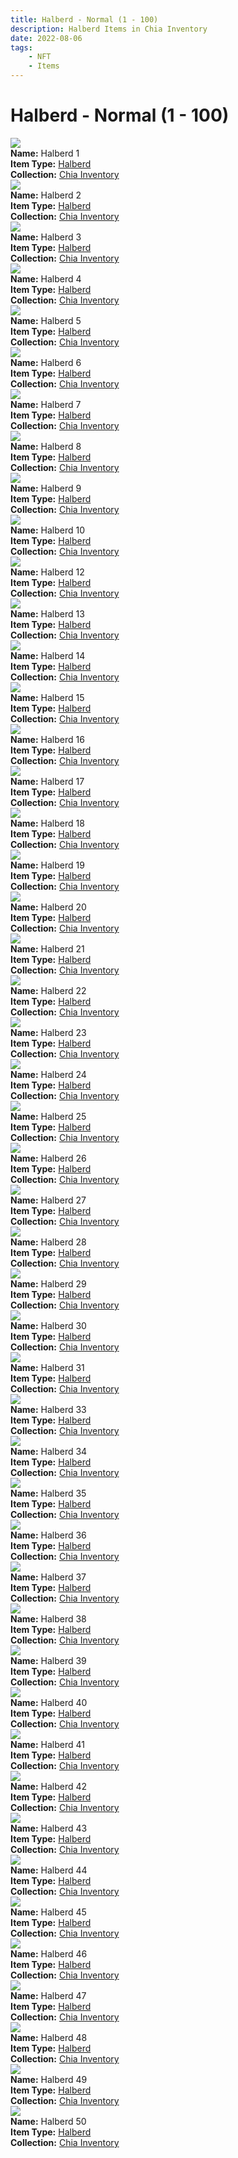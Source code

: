 ```yaml
---
title: Halberd - Normal (1 - 100)
description: Halberd Items in Chia Inventory
date: 2022-08-06
tags:
    - NFT
    - Items
---
```


# Halberd - Normal (1 - 100)
<div class="item_thumbnail">
<a href="../../../Weapon/Halberd/Halberd"><img loading="lazy" src="https://pnilv3h3e6pptmbrfc5aztyvpawi355sghd43ubwznhj6ga5hi.arweave.net/e1C67PsnnvmwMSi6DM8VeCyN97I-xx83QNstOnxgdOs"></a><br/>
<div><strong>Name:</strong> Halberd 1</div>
<div><strong>Item Type:</strong> <a href="../../../Weapon/Halberd/Halberd">Halberd</a></div>
<div><strong>Collection:</strong> <a href="https://www.spacescan.io/xch/nft/collection/col16fpva26fhdjp2echs3cr7c30gzl7qe67hu9grtsjcqldz354asjsyzp6wx">Chia Inventory</a></div>
</div>
<div class="item_thumbnail">
<a href="../../../Weapon/Halberd/Halberd"><img loading="lazy" src="https://nmqqgax3lhenjgiguonkbyrrddo7rt4h4a7hs67ilp5loasv.arweave.net/-ayEDAvtZyNSZBqOaoOIxGN34z4fgPnl76Fv6tw-JVw"></a><br/>
<div><strong>Name:</strong> Halberd 2</div>
<div><strong>Item Type:</strong> <a href="../../../Weapon/Halberd/Halberd">Halberd</a></div>
<div><strong>Collection:</strong> <a href="https://www.spacescan.io/xch/nft/collection/col16fpva26fhdjp2echs3cr7c30gzl7qe67hu9grtsjcqldz354asjsyzp6wx">Chia Inventory</a></div>
</div>
<div class="item_thumbnail">
<a href="../../../Weapon/Halberd/Halberd"><img loading="lazy" src="https://3vaat3at6gd2ccfnybhma3dzuew4xypo5q3d55eexxol2ls5lm.arweave.net/3UAJ7BPxh6EIrcBOwGx5oS3L4e7sNj70hL3cv-S5dW0"></a><br/>
<div><strong>Name:</strong> Halberd 3</div>
<div><strong>Item Type:</strong> <a href="../../../Weapon/Halberd/Halberd">Halberd</a></div>
<div><strong>Collection:</strong> <a href="https://www.spacescan.io/xch/nft/collection/col16fpva26fhdjp2echs3cr7c30gzl7qe67hu9grtsjcqldz354asjsyzp6wx">Chia Inventory</a></div>
</div>
<div class="item_thumbnail">
<a href="../../../Weapon/Halberd/Halberd"><img loading="lazy" src="https://lq3mupdynj4qlnkmnplhbiol5yvxithwulbh26qj7lg7j24d.arweave.net/XDbKPHhqeQW1TGvWcKHL7it0-TPaiwn16C-frN9OuDk"></a><br/>
<div><strong>Name:</strong> Halberd 4</div>
<div><strong>Item Type:</strong> <a href="../../../Weapon/Halberd/Halberd">Halberd</a></div>
<div><strong>Collection:</strong> <a href="https://www.spacescan.io/xch/nft/collection/col16fpva26fhdjp2echs3cr7c30gzl7qe67hu9grtsjcqldz354asjsyzp6wx">Chia Inventory</a></div>
</div>
<div class="item_thumbnail">
<a href="../../../Weapon/Halberd/Halberd"><img loading="lazy" src="https://bb7o5l3dogdkt3azvcb6jqxqxr4m3sr5xbtdgnghitfdsnaw5wkq.arweave.net/CH7ur2NxhqnsGaiD5MLwvHjNyj24ZjM0x0TKOTQW7ZU"></a><br/>
<div><strong>Name:</strong> Halberd 5</div>
<div><strong>Item Type:</strong> <a href="../../../Weapon/Halberd/Halberd">Halberd</a></div>
<div><strong>Collection:</strong> <a href="https://www.spacescan.io/xch/nft/collection/col16fpva26fhdjp2echs3cr7c30gzl7qe67hu9grtsjcqldz354asjsyzp6wx">Chia Inventory</a></div>
</div>
<div class="item_thumbnail">
<a href="../../../Weapon/Halberd/Halberd"><img loading="lazy" src="https://zietrm6ot7bxnsq4zrdidlysoee73pfl7nq6flgf5foiujkdlm.arweave.net/ygk4s86fw3bKHMxGga8ScQn9vKv7Y_eKsxelciiVDW0"></a><br/>
<div><strong>Name:</strong> Halberd 6</div>
<div><strong>Item Type:</strong> <a href="../../../Weapon/Halberd/Halberd">Halberd</a></div>
<div><strong>Collection:</strong> <a href="https://www.spacescan.io/xch/nft/collection/col16fpva26fhdjp2echs3cr7c30gzl7qe67hu9grtsjcqldz354asjsyzp6wx">Chia Inventory</a></div>
</div>
<div class="item_thumbnail">
<a href="../../../Weapon/Halberd/Halberd"><img loading="lazy" src="https://2wcvmxbnehizrfbrsulkxswrl7brtwx5hcshzltbbwqjhrru.arweave.net/1YVWXC0h0ZiUMZUWq8-rRX8MZ2v04pHy_uYQ2gk8Y0s"></a><br/>
<div><strong>Name:</strong> Halberd 7</div>
<div><strong>Item Type:</strong> <a href="../../../Weapon/Halberd/Halberd">Halberd</a></div>
<div><strong>Collection:</strong> <a href="https://www.spacescan.io/xch/nft/collection/col16fpva26fhdjp2echs3cr7c30gzl7qe67hu9grtsjcqldz354asjsyzp6wx">Chia Inventory</a></div>
</div>
<div class="item_thumbnail">
<a href="../../../Weapon/Halberd/Halberd"><img loading="lazy" src="https://bzi4nwq5wdzku7j7wfdh4ny33zw6lyzr6zjqf5hvygw2nxdc.arweave.net/DlHG2h2w8qp9P7FGfjcb3m3l4zH2UwL09-cGt_ptxiQ"></a><br/>
<div><strong>Name:</strong> Halberd 8</div>
<div><strong>Item Type:</strong> <a href="../../../Weapon/Halberd/Halberd">Halberd</a></div>
<div><strong>Collection:</strong> <a href="https://www.spacescan.io/xch/nft/collection/col16fpva26fhdjp2echs3cr7c30gzl7qe67hu9grtsjcqldz354asjsyzp6wx">Chia Inventory</a></div>
</div>
<div class="item_thumbnail">
<a href="../../../Weapon/Halberd/Halberd"><img loading="lazy" src="https://t7djusjeibljraoyo236rs6lewmrsyxxrswjqwoafu2q5eas.arweave.net/n8aa_SSRAVpiB2Ha36MvLJZkZYveMrJhZwC01DpA-SI"></a><br/>
<div><strong>Name:</strong> Halberd 9</div>
<div><strong>Item Type:</strong> <a href="../../../Weapon/Halberd/Halberd">Halberd</a></div>
<div><strong>Collection:</strong> <a href="https://www.spacescan.io/xch/nft/collection/col16fpva26fhdjp2echs3cr7c30gzl7qe67hu9grtsjcqldz354asjsyzp6wx">Chia Inventory</a></div>
</div>
<div class="item_thumbnail">
<a href="../../../Weapon/Halberd/Halberd"><img loading="lazy" src="https://vafw3esttqodxegj7b544rzz5bbkwc6umrevo4oqbbygwkqm.arweave.net/qAttklOc-HDuQyfh7zkc56EKrC9Rk--SVdx0AhwayoM"></a><br/>
<div><strong>Name:</strong> Halberd 10</div>
<div><strong>Item Type:</strong> <a href="../../../Weapon/Halberd/Halberd">Halberd</a></div>
<div><strong>Collection:</strong> <a href="https://www.spacescan.io/xch/nft/collection/col16fpva26fhdjp2echs3cr7c30gzl7qe67hu9grtsjcqldz354asjsyzp6wx">Chia Inventory</a></div>
</div>
<div class="item_thumbnail">
<a href="../../../Weapon/Halberd/Halberd"><img loading="lazy" src="https://b7nvlomuhwm45koetsmnt4plyefrbf3xdq6foybeay2jbetv.arweave.net/D9tVuZQ9mc6pxJyY2fHrwQsQl-3ccPFdgJAY-0kJJ1A"></a><br/>
<div><strong>Name:</strong> Halberd 12</div>
<div><strong>Item Type:</strong> <a href="../../../Weapon/Halberd/Halberd">Halberd</a></div>
<div><strong>Collection:</strong> <a href="https://www.spacescan.io/xch/nft/collection/col16fpva26fhdjp2echs3cr7c30gzl7qe67hu9grtsjcqldz354asjsyzp6wx">Chia Inventory</a></div>
</div>
<div class="item_thumbnail">
<a href="../../../Weapon/Halberd/Halberd"><img loading="lazy" src="https://t2pvsbu24qsmki6rgyyqr6h5cijfvaguqcuptqrw26x2gtu2ra.arweave.net/np9ZBprkJMUj0TYxCPj9EhJagNSAqPnCNtevo06ai_I"></a><br/>
<div><strong>Name:</strong> Halberd 13</div>
<div><strong>Item Type:</strong> <a href="../../../Weapon/Halberd/Halberd">Halberd</a></div>
<div><strong>Collection:</strong> <a href="https://www.spacescan.io/xch/nft/collection/col16fpva26fhdjp2echs3cr7c30gzl7qe67hu9grtsjcqldz354asjsyzp6wx">Chia Inventory</a></div>
</div>
<div class="item_thumbnail">
<a href="../../../Weapon/Halberd/Halberd"><img loading="lazy" src="https://nekqyujpdjg4t2y3famgraex3fneplgu6gi7vagztgkpbzjz4u.arweave.net/aRUMUS8aTcnrGy-gYaICX2VpHrNTxkfqA2ZmU8OU55U"></a><br/>
<div><strong>Name:</strong> Halberd 14</div>
<div><strong>Item Type:</strong> <a href="../../../Weapon/Halberd/Halberd">Halberd</a></div>
<div><strong>Collection:</strong> <a href="https://www.spacescan.io/xch/nft/collection/col16fpva26fhdjp2echs3cr7c30gzl7qe67hu9grtsjcqldz354asjsyzp6wx">Chia Inventory</a></div>
</div>
<div class="item_thumbnail">
<a href="../../../Weapon/Halberd/Halberd"><img loading="lazy" src="https://s3mp3gxjf7wkitg2ggurlpmd43z2fdqfcyvahtpxiozftjpque.arweave.net/ltj9mukv7KRM2jGpFb2D5vOijgUWKgPN90OyWaXwo-c"></a><br/>
<div><strong>Name:</strong> Halberd 15</div>
<div><strong>Item Type:</strong> <a href="../../../Weapon/Halberd/Halberd">Halberd</a></div>
<div><strong>Collection:</strong> <a href="https://www.spacescan.io/xch/nft/collection/col16fpva26fhdjp2echs3cr7c30gzl7qe67hu9grtsjcqldz354asjsyzp6wx">Chia Inventory</a></div>
</div>
<div class="item_thumbnail">
<a href="../../../Weapon/Halberd/Halberd"><img loading="lazy" src="https://j44wbkjewwkcujo6opya2oxdjl3kbwdcagokq35ki6nhplia.arweave.net/TzlgqSS1-lCol3nPwDTrjSvag2GIBnKhvqke_ad60AI"></a><br/>
<div><strong>Name:</strong> Halberd 16</div>
<div><strong>Item Type:</strong> <a href="../../../Weapon/Halberd/Halberd">Halberd</a></div>
<div><strong>Collection:</strong> <a href="https://www.spacescan.io/xch/nft/collection/col16fpva26fhdjp2echs3cr7c30gzl7qe67hu9grtsjcqldz354asjsyzp6wx">Chia Inventory</a></div>
</div>
<div class="item_thumbnail">
<a href="../../../Weapon/Halberd/Halberd"><img loading="lazy" src="https://o43lcwg32lbri4jnaktgg5yd3xfvomk6dug4zia3lnlllhqi.arweave.net/dzaxWNvSwxRxLQKmY3cD-3ct-XMV4dDcygG1tW-tZ4I"></a><br/>
<div><strong>Name:</strong> Halberd 17</div>
<div><strong>Item Type:</strong> <a href="../../../Weapon/Halberd/Halberd">Halberd</a></div>
<div><strong>Collection:</strong> <a href="https://www.spacescan.io/xch/nft/collection/col16fpva26fhdjp2echs3cr7c30gzl7qe67hu9grtsjcqldz354asjsyzp6wx">Chia Inventory</a></div>
</div>
<div class="item_thumbnail">
<a href="../../../Weapon/Halberd/Halberd"><img loading="lazy" src="https://cz5xi5hr4wyhxlg22bgm7g2b62vy7tt4uac5o6icvqtx5iyx.arweave.net/Fnt0d_PHlsHus2tBMz5tB9quPznygBdd5AqwnfqMX-w"></a><br/>
<div><strong>Name:</strong> Halberd 18</div>
<div><strong>Item Type:</strong> <a href="../../../Weapon/Halberd/Halberd">Halberd</a></div>
<div><strong>Collection:</strong> <a href="https://www.spacescan.io/xch/nft/collection/col16fpva26fhdjp2echs3cr7c30gzl7qe67hu9grtsjcqldz354asjsyzp6wx">Chia Inventory</a></div>
</div>
<div class="item_thumbnail">
<a href="../../../Weapon/Halberd/Halberd"><img loading="lazy" src="https://zdziqzrtkxr54b4v2w57luqgfgrbabiol6nobricgxt2umjvem.arweave.net/yPKI_ZjNV494HldW79dIGKaIQBQ5fmuDFAjXnqjE1I8"></a><br/>
<div><strong>Name:</strong> Halberd 19</div>
<div><strong>Item Type:</strong> <a href="../../../Weapon/Halberd/Halberd">Halberd</a></div>
<div><strong>Collection:</strong> <a href="https://www.spacescan.io/xch/nft/collection/col16fpva26fhdjp2echs3cr7c30gzl7qe67hu9grtsjcqldz354asjsyzp6wx">Chia Inventory</a></div>
</div>
<div class="item_thumbnail">
<a href="../../../Weapon/Halberd/Halberd"><img loading="lazy" src="https://inodut2r2iislvyyorasn4ft4kt3w4ymawdi3zgwijrw62a.arweave.net/Q1w6T1HSESXXGHRBJvCz4_qe7cwwFho3k1-k_J-jb2g"></a><br/>
<div><strong>Name:</strong> Halberd 20</div>
<div><strong>Item Type:</strong> <a href="../../../Weapon/Halberd/Halberd">Halberd</a></div>
<div><strong>Collection:</strong> <a href="https://www.spacescan.io/xch/nft/collection/col16fpva26fhdjp2echs3cr7c30gzl7qe67hu9grtsjcqldz354asjsyzp6wx">Chia Inventory</a></div>
</div>
<div class="item_thumbnail">
<a href="../../../Weapon/Halberd/Halberd"><img loading="lazy" src="https://sscrshwngvyspizmb3ih7gyvbhzw5bebdbwkksqq7yswxmi2zbhq.arweave.net/lIUZHs01cSejLA7Qf5sVCfNuhIEYbKVKEP4la7EayE8"></a><br/>
<div><strong>Name:</strong> Halberd 21</div>
<div><strong>Item Type:</strong> <a href="../../../Weapon/Halberd/Halberd">Halberd</a></div>
<div><strong>Collection:</strong> <a href="https://www.spacescan.io/xch/nft/collection/col16fpva26fhdjp2echs3cr7c30gzl7qe67hu9grtsjcqldz354asjsyzp6wx">Chia Inventory</a></div>
</div>
<div class="item_thumbnail">
<a href="../../../Weapon/Halberd/Halberd"><img loading="lazy" src="https://bxugcx4csnzwbrmziqy4iny7pcexvtbiaea4pnpqw4sgmlavilyq.arweave.net/DehhX4KTc2DFmUQxxDcfeIl6zCgBAce18LckZiwVQvE"></a><br/>
<div><strong>Name:</strong> Halberd 22</div>
<div><strong>Item Type:</strong> <a href="../../../Weapon/Halberd/Halberd">Halberd</a></div>
<div><strong>Collection:</strong> <a href="https://www.spacescan.io/xch/nft/collection/col16fpva26fhdjp2echs3cr7c30gzl7qe67hu9grtsjcqldz354asjsyzp6wx">Chia Inventory</a></div>
</div>
<div class="item_thumbnail">
<a href="../../../Weapon/Halberd/Halberd"><img loading="lazy" src="https://55soxpfforfzglpoaigqvwe7ajhqq64dsrqjg66pc52mf3h2.arweave.net/7-2TrvKV0S5Mt7gINCtifAk8Ie4OUYJN7_zxd0wuz6o"></a><br/>
<div><strong>Name:</strong> Halberd 23</div>
<div><strong>Item Type:</strong> <a href="../../../Weapon/Halberd/Halberd">Halberd</a></div>
<div><strong>Collection:</strong> <a href="https://www.spacescan.io/xch/nft/collection/col16fpva26fhdjp2echs3cr7c30gzl7qe67hu9grtsjcqldz354asjsyzp6wx">Chia Inventory</a></div>
</div>
<div class="item_thumbnail">
<a href="../../../Weapon/Halberd/Halberd"><img loading="lazy" src="https://4rydlhmtc6sdbouq4wav3gdrvabfvxbeln2ccwhrctun3cha.arweave.net/5H_A1nZMXpDC6k-OWBXZhxqAJa3CRbdCFY8RTo3Yj_g"></a><br/>
<div><strong>Name:</strong> Halberd 24</div>
<div><strong>Item Type:</strong> <a href="../../../Weapon/Halberd/Halberd">Halberd</a></div>
<div><strong>Collection:</strong> <a href="https://www.spacescan.io/xch/nft/collection/col16fpva26fhdjp2echs3cr7c30gzl7qe67hu9grtsjcqldz354asjsyzp6wx">Chia Inventory</a></div>
</div>
<div class="item_thumbnail">
<a href="../../../Weapon/Halberd/Halberd"><img loading="lazy" src="https://ihlkbdu6szhogvieytttywrv3unycygwuna63utq6d5tyn3hdrtq.arweave.net/Qdagjp6WTuNVBMTnPFo13RuBYNajQe3ScPD7PDdnHGc"></a><br/>
<div><strong>Name:</strong> Halberd 25</div>
<div><strong>Item Type:</strong> <a href="../../../Weapon/Halberd/Halberd">Halberd</a></div>
<div><strong>Collection:</strong> <a href="https://www.spacescan.io/xch/nft/collection/col16fpva26fhdjp2echs3cr7c30gzl7qe67hu9grtsjcqldz354asjsyzp6wx">Chia Inventory</a></div>
</div>
<div class="item_thumbnail">
<a href="../../../Weapon/Halberd/Halberd"><img loading="lazy" src="https://cemmesmwu6oagxtalger4xwnnwnk4wuwakk23viiywkkyqfi.arweave.net/ERjCSZannANeYFmJHl7NbZquWpYCla3V-CMW-UrECoU"></a><br/>
<div><strong>Name:</strong> Halberd 26</div>
<div><strong>Item Type:</strong> <a href="../../../Weapon/Halberd/Halberd">Halberd</a></div>
<div><strong>Collection:</strong> <a href="https://www.spacescan.io/xch/nft/collection/col16fpva26fhdjp2echs3cr7c30gzl7qe67hu9grtsjcqldz354asjsyzp6wx">Chia Inventory</a></div>
</div>
<div class="item_thumbnail">
<a href="../../../Weapon/Halberd/Halberd"><img loading="lazy" src="https://62ngaet2zzbegmj7ity3jfwhtzhrgb2it4vfdc667ezbybcj.arweave.net/9ppgEnrOQkMxP-0TxtJbHnk8TB0ifKlGL3vkyHAR_J4"></a><br/>
<div><strong>Name:</strong> Halberd 27</div>
<div><strong>Item Type:</strong> <a href="../../../Weapon/Halberd/Halberd">Halberd</a></div>
<div><strong>Collection:</strong> <a href="https://www.spacescan.io/xch/nft/collection/col16fpva26fhdjp2echs3cr7c30gzl7qe67hu9grtsjcqldz354asjsyzp6wx">Chia Inventory</a></div>
</div>
<div class="item_thumbnail">
<a href="../../../Weapon/Halberd/Halberd"><img loading="lazy" src="https://tspvjkhyi6o3rl44feaf4gnuub33g2557jdtt4ry73zuujqu.arweave.net/nJ9UqPhHnbivnCkAXh_m0oHeza736Rzny_-OP7zSiYU"></a><br/>
<div><strong>Name:</strong> Halberd 28</div>
<div><strong>Item Type:</strong> <a href="../../../Weapon/Halberd/Halberd">Halberd</a></div>
<div><strong>Collection:</strong> <a href="https://www.spacescan.io/xch/nft/collection/col16fpva26fhdjp2echs3cr7c30gzl7qe67hu9grtsjcqldz354asjsyzp6wx">Chia Inventory</a></div>
</div>
<div class="item_thumbnail">
<a href="../../../Weapon/Halberd/Halberd"><img loading="lazy" src="https://fetjj56itjy4kuembkiekaclq245prcsmyjehv33giaqlltegm.arweave.net/KSaU98iaccVQjAqQRQBLhr_nXxFJmEkPXezIBBa5kM4"></a><br/>
<div><strong>Name:</strong> Halberd 29</div>
<div><strong>Item Type:</strong> <a href="../../../Weapon/Halberd/Halberd">Halberd</a></div>
<div><strong>Collection:</strong> <a href="https://www.spacescan.io/xch/nft/collection/col16fpva26fhdjp2echs3cr7c30gzl7qe67hu9grtsjcqldz354asjsyzp6wx">Chia Inventory</a></div>
</div>
<div class="item_thumbnail">
<a href="../../../Weapon/Halberd/Halberd"><img loading="lazy" src="https://6d2dy42xxc5hlpce6hr5kaqufamcwifiqevepdj5cv34qdst6apa.arweave.net/8PQ8c1e4unW8RPHj1QIUKBgrIKiBKkeNPRV3yA5T8B4"></a><br/>
<div><strong>Name:</strong> Halberd 30</div>
<div><strong>Item Type:</strong> <a href="../../../Weapon/Halberd/Halberd">Halberd</a></div>
<div><strong>Collection:</strong> <a href="https://www.spacescan.io/xch/nft/collection/col16fpva26fhdjp2echs3cr7c30gzl7qe67hu9grtsjcqldz354asjsyzp6wx">Chia Inventory</a></div>
</div>
<div class="item_thumbnail">
<a href="../../../Weapon/Halberd/Halberd"><img loading="lazy" src="https://3u25ljbuy3kxdedj4xytfmswtkydjcylsmsqm5zu3nuggbendg6a.arweave.net/3TXVpDTG1XGQaeXxMrJWmrA0iwuTJQZ3NNtoYwSNGbw"></a><br/>
<div><strong>Name:</strong> Halberd 31</div>
<div><strong>Item Type:</strong> <a href="../../../Weapon/Halberd/Halberd">Halberd</a></div>
<div><strong>Collection:</strong> <a href="https://www.spacescan.io/xch/nft/collection/col16fpva26fhdjp2echs3cr7c30gzl7qe67hu9grtsjcqldz354asjsyzp6wx">Chia Inventory</a></div>
</div>
<div class="item_thumbnail">
<a href="../../../Weapon/Halberd/Halberd"><img loading="lazy" src="https://4ogfe3iv4noqrujzfryn3wnzfgw25yoxzxg56cdpbhqre7my.arweave.net/44x_SbRXjXQjR-OS-xw3dm5Ka2u4dfNzd8IbwnhEn2Y"></a><br/>
<div><strong>Name:</strong> Halberd 33</div>
<div><strong>Item Type:</strong> <a href="../../../Weapon/Halberd/Halberd">Halberd</a></div>
<div><strong>Collection:</strong> <a href="https://www.spacescan.io/xch/nft/collection/col16fpva26fhdjp2echs3cr7c30gzl7qe67hu9grtsjcqldz354asjsyzp6wx">Chia Inventory</a></div>
</div>
<div class="item_thumbnail">
<a href="../../../Weapon/Halberd/Halberd"><img loading="lazy" src="https://ylwiw5capxry6pgk5oerroul5uco46r6azujszw6m6mtd7cbs4.arweave.net/wuyLdEB94488yuuJGLqL7QTuej4GaJlm3meZM-fxBl4"></a><br/>
<div><strong>Name:</strong> Halberd 34</div>
<div><strong>Item Type:</strong> <a href="../../../Weapon/Halberd/Halberd">Halberd</a></div>
<div><strong>Collection:</strong> <a href="https://www.spacescan.io/xch/nft/collection/col16fpva26fhdjp2echs3cr7c30gzl7qe67hu9grtsjcqldz354asjsyzp6wx">Chia Inventory</a></div>
</div>
<div class="item_thumbnail">
<a href="../../../Weapon/Halberd/Halberd"><img loading="lazy" src="https://jvabmfk6g5jj5c43gz3yxeu2phcnxqgavemf4a63shecmcmv.arweave.net/TUAWFV43Up6LmzZ_3i5KaecTbwMCpGF-4D25HIJgmVE"></a><br/>
<div><strong>Name:</strong> Halberd 35</div>
<div><strong>Item Type:</strong> <a href="../../../Weapon/Halberd/Halberd">Halberd</a></div>
<div><strong>Collection:</strong> <a href="https://www.spacescan.io/xch/nft/collection/col16fpva26fhdjp2echs3cr7c30gzl7qe67hu9grtsjcqldz354asjsyzp6wx">Chia Inventory</a></div>
</div>
<div class="item_thumbnail">
<a href="../../../Weapon/Halberd/Halberd"><img loading="lazy" src="https://u4wrdpkvzghofzhugku54qedjnlcolj63qvhek257wcyzvdrjfmq.arweave.net/py0RvVXJjuLk9DKp3kCDS1YnLT7cKnIrXf2FjNRxSVk"></a><br/>
<div><strong>Name:</strong> Halberd 36</div>
<div><strong>Item Type:</strong> <a href="../../../Weapon/Halberd/Halberd">Halberd</a></div>
<div><strong>Collection:</strong> <a href="https://www.spacescan.io/xch/nft/collection/col16fpva26fhdjp2echs3cr7c30gzl7qe67hu9grtsjcqldz354asjsyzp6wx">Chia Inventory</a></div>
</div>
<div class="item_thumbnail">
<a href="../../../Weapon/Halberd/Halberd"><img loading="lazy" src="https://pczwv4oodvevxrbgwugyjrcvnfxrosu5htxecobg42cehssq.arweave.net/eLNq8c4_dSVvEJrUNhMRVaW8XSp-087kE4JuaEQ8pQ4"></a><br/>
<div><strong>Name:</strong> Halberd 37</div>
<div><strong>Item Type:</strong> <a href="../../../Weapon/Halberd/Halberd">Halberd</a></div>
<div><strong>Collection:</strong> <a href="https://www.spacescan.io/xch/nft/collection/col16fpva26fhdjp2echs3cr7c30gzl7qe67hu9grtsjcqldz354asjsyzp6wx">Chia Inventory</a></div>
</div>
<div class="item_thumbnail">
<a href="../../../Weapon/Halberd/Halberd"><img loading="lazy" src="https://a3vnk5kj5zjdevoelv5z5uqm4m3seovzhob5wm6pzguiree4.arweave.net/BurV_dUnuU-jJV_xF17ntIM4zciOrk7g9szz8moiJCc"></a><br/>
<div><strong>Name:</strong> Halberd 38</div>
<div><strong>Item Type:</strong> <a href="../../../Weapon/Halberd/Halberd">Halberd</a></div>
<div><strong>Collection:</strong> <a href="https://www.spacescan.io/xch/nft/collection/col16fpva26fhdjp2echs3cr7c30gzl7qe67hu9grtsjcqldz354asjsyzp6wx">Chia Inventory</a></div>
</div>
<div class="item_thumbnail">
<a href="../../../Weapon/Halberd/Halberd"><img loading="lazy" src="https://6rbfjwtnklnotubc3orjw3yidmadixpbpibwmzvs7zv6ktgyy4.arweave.net/9EJU2m1S2unQItuim28I-GwA0XeF6A2Zmsv5r5UzYx0"></a><br/>
<div><strong>Name:</strong> Halberd 39</div>
<div><strong>Item Type:</strong> <a href="../../../Weapon/Halberd/Halberd">Halberd</a></div>
<div><strong>Collection:</strong> <a href="https://www.spacescan.io/xch/nft/collection/col16fpva26fhdjp2echs3cr7c30gzl7qe67hu9grtsjcqldz354asjsyzp6wx">Chia Inventory</a></div>
</div>
<div class="item_thumbnail">
<a href="../../../Weapon/Halberd/Halberd"><img loading="lazy" src="https://javjke32ks425doajveodtcn2zdjjizdeudwoetj6vqicodqo4.arweave.net/_SCqVE3pUua6NwE1I4cxN1kaUoyMlB2cSafVggThwd8"></a><br/>
<div><strong>Name:</strong> Halberd 40</div>
<div><strong>Item Type:</strong> <a href="../../../Weapon/Halberd/Halberd">Halberd</a></div>
<div><strong>Collection:</strong> <a href="https://www.spacescan.io/xch/nft/collection/col16fpva26fhdjp2echs3cr7c30gzl7qe67hu9grtsjcqldz354asjsyzp6wx">Chia Inventory</a></div>
</div>
<div class="item_thumbnail">
<a href="../../../Weapon/Halberd/Halberd"><img loading="lazy" src="https://5w7tdqi6wycuifej3w2yvrctfskgjkuxbi7hj5ve3ljjrs3qcq.arweave.net/7b8xwR62BUQUid21isRTLJRkqpcKPnT2pNrSmMtwF_A"></a><br/>
<div><strong>Name:</strong> Halberd 41</div>
<div><strong>Item Type:</strong> <a href="../../../Weapon/Halberd/Halberd">Halberd</a></div>
<div><strong>Collection:</strong> <a href="https://www.spacescan.io/xch/nft/collection/col16fpva26fhdjp2echs3cr7c30gzl7qe67hu9grtsjcqldz354asjsyzp6wx">Chia Inventory</a></div>
</div>
<div class="item_thumbnail">
<a href="../../../Weapon/Halberd/Halberd"><img loading="lazy" src="https://zjhwop66c4ozucavkwztva4su4y4ecdl66sowysmeqaxbefl.arweave.net/yk9nP94XHZoIFVWz_OoOSpzHCCGv3pOtiTCQBc-JCrk"></a><br/>
<div><strong>Name:</strong> Halberd 42</div>
<div><strong>Item Type:</strong> <a href="../../../Weapon/Halberd/Halberd">Halberd</a></div>
<div><strong>Collection:</strong> <a href="https://www.spacescan.io/xch/nft/collection/col16fpva26fhdjp2echs3cr7c30gzl7qe67hu9grtsjcqldz354asjsyzp6wx">Chia Inventory</a></div>
</div>
<div class="item_thumbnail">
<a href="../../../Weapon/Halberd/Halberd"><img loading="lazy" src="https://urychth3pqc2sghcdkzwzfes2o7ti44tb2qkkshqoxjqucgine.arweave.net/pHAjzPt8BakY4hqzbJSS0780c5_MOoKVI8HXTCgjIaU"></a><br/>
<div><strong>Name:</strong> Halberd 43</div>
<div><strong>Item Type:</strong> <a href="../../../Weapon/Halberd/Halberd">Halberd</a></div>
<div><strong>Collection:</strong> <a href="https://www.spacescan.io/xch/nft/collection/col16fpva26fhdjp2echs3cr7c30gzl7qe67hu9grtsjcqldz354asjsyzp6wx">Chia Inventory</a></div>
</div>
<div class="item_thumbnail">
<a href="../../../Weapon/Halberd/Halberd"><img loading="lazy" src="https://s5afxaoxljyh4zcq4ls4n7hkv4lshrp7db7yvimc6uvooi4i.arweave.net/l0BbgddacH5kUOLlxv_zqrxc-jxf8Y_f4qhgvUq5yOI"></a><br/>
<div><strong>Name:</strong> Halberd 44</div>
<div><strong>Item Type:</strong> <a href="../../../Weapon/Halberd/Halberd">Halberd</a></div>
<div><strong>Collection:</strong> <a href="https://www.spacescan.io/xch/nft/collection/col16fpva26fhdjp2echs3cr7c30gzl7qe67hu9grtsjcqldz354asjsyzp6wx">Chia Inventory</a></div>
</div>
<div class="item_thumbnail">
<a href="../../../Weapon/Halberd/Halberd"><img loading="lazy" src="https://vl6zeegzxf3xwvhg47wt7ewdq2bhldhlzfqevh5wmvqlks3nun2a.arweave.net/qv2SENm5d3tU5uftP5LDhoJ1jOvJYEqftmVgtUtto3Q"></a><br/>
<div><strong>Name:</strong> Halberd 45</div>
<div><strong>Item Type:</strong> <a href="../../../Weapon/Halberd/Halberd">Halberd</a></div>
<div><strong>Collection:</strong> <a href="https://www.spacescan.io/xch/nft/collection/col16fpva26fhdjp2echs3cr7c30gzl7qe67hu9grtsjcqldz354asjsyzp6wx">Chia Inventory</a></div>
</div>
<div class="item_thumbnail">
<a href="../../../Weapon/Halberd/Halberd"><img loading="lazy" src="https://yralxowwb27m3zt4yedbfe2zr2pcnacfyzhy6blvawrufoty.arweave.net/xEC7utYOvs3mfMEGE_-pNZjp4mgEXGT48FdQWjQrp4A"></a><br/>
<div><strong>Name:</strong> Halberd 46</div>
<div><strong>Item Type:</strong> <a href="../../../Weapon/Halberd/Halberd">Halberd</a></div>
<div><strong>Collection:</strong> <a href="https://www.spacescan.io/xch/nft/collection/col16fpva26fhdjp2echs3cr7c30gzl7qe67hu9grtsjcqldz354asjsyzp6wx">Chia Inventory</a></div>
</div>
<div class="item_thumbnail">
<a href="../../../Weapon/Halberd/Halberd"><img loading="lazy" src="https://q3it2e2nze7wkd6ddepvenxjpg24e3kzcs4xgkjk66k42quedq.arweave.net/htE9E03JP2UPwxkfUjbpebXCb_VkUuXMpKveVzUKEHE"></a><br/>
<div><strong>Name:</strong> Halberd 47</div>
<div><strong>Item Type:</strong> <a href="../../../Weapon/Halberd/Halberd">Halberd</a></div>
<div><strong>Collection:</strong> <a href="https://www.spacescan.io/xch/nft/collection/col16fpva26fhdjp2echs3cr7c30gzl7qe67hu9grtsjcqldz354asjsyzp6wx">Chia Inventory</a></div>
</div>
<div class="item_thumbnail">
<a href="../../../Weapon/Halberd/Halberd"><img loading="lazy" src="https://ih56wicslfwmhzd72bpf36gbflxfpvtj2zcnpr2wpdgjxjrsyq.arweave.net/QfvrIFJZbMPkf9BeXfjBKu5X1mnWRNfHVnjMm6Yyx-I"></a><br/>
<div><strong>Name:</strong> Halberd 48</div>
<div><strong>Item Type:</strong> <a href="../../../Weapon/Halberd/Halberd">Halberd</a></div>
<div><strong>Collection:</strong> <a href="https://www.spacescan.io/xch/nft/collection/col16fpva26fhdjp2echs3cr7c30gzl7qe67hu9grtsjcqldz354asjsyzp6wx">Chia Inventory</a></div>
</div>
<div class="item_thumbnail">
<a href="../../../Weapon/Halberd/Halberd"><img loading="lazy" src="https://nmgtqyvi4wjr5ze4lpikqjewzo4xn4dm43rwxtunxoqvbqd4.arweave.net/aw04Yqj_lkx7_knFvQqCSWy7l28Gzm42vOjbuhU_MB8"></a><br/>
<div><strong>Name:</strong> Halberd 49</div>
<div><strong>Item Type:</strong> <a href="../../../Weapon/Halberd/Halberd">Halberd</a></div>
<div><strong>Collection:</strong> <a href="https://www.spacescan.io/xch/nft/collection/col16fpva26fhdjp2echs3cr7c30gzl7qe67hu9grtsjcqldz354asjsyzp6wx">Chia Inventory</a></div>
</div>
<div class="item_thumbnail">
<a href="../../../Weapon/Halberd/Halberd"><img loading="lazy" src="https://2hi2ssawebmsbx67vpmckelrbe2qifxxxq5zrj246hrozn3qbxwa.arweave.net/0dGpSBYgWSDf36vYJRFxCTUEFve8O5inXPHi7LdwDew"></a><br/>
<div><strong>Name:</strong> Halberd 50</div>
<div><strong>Item Type:</strong> <a href="../../../Weapon/Halberd/Halberd">Halberd</a></div>
<div><strong>Collection:</strong> <a href="https://www.spacescan.io/xch/nft/collection/col16fpva26fhdjp2echs3cr7c30gzl7qe67hu9grtsjcqldz354asjsyzp6wx">Chia Inventory</a></div>
</div>

